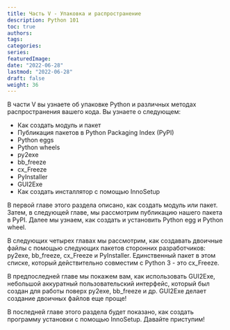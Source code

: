 ```yaml
---
title: Часть V - Упаковка и распространение
description: Python 101
toc: true
authors:
tags:
categories:
series:
featuredImage:
date: "2022-06-28"
lastmod: "2022-06-28"
draft: false
weight: 36
---
```



В части V вы узнаете об упаковке Python и различных методах распространения вашего кода. Вы узнаете о следующем:

-  Как создать модуль и пакет
-  Публикация пакетов в Python Packaging Index (PyPI)
-  Python eggs
-  Python wheels
-  py2exe
-  bb_freeze
-  cx_Freeze
-  PyInstaller
-  GUI2Exe
-  Как создать инсталлятор с помощью InnoSetup

В первой главе этого раздела описано, как создать модуль или пакет. Затем, в следующей главе, мы рассмотрим публикацию нашего пакета в PyPI. Далее мы узнаем, как создать и установить Python egg и Python wheel.

В следующих четырех главах мы рассмотрим, как создавать двоичные файлы с помощью следующих пакетов сторонних разработчиков: py2exe, bb_freeze, cx_Freeze и PyInstaller. Единственный пакет в этом списке, который действительно совместим с Python 3 - это cx_Freeze. 

В предпоследней главе мы покажем вам, как использовать GUI2Exe, небольшой аккуратный пользовательский интерфейс, который был создан для работы поверх py2exe, bb_freeze и др. GUI2Exe делает создание двоичных файлов еще проще!

В последней главе этого раздела будет показано, как создать программу установки с помощью InnoSetup. Давайте приступим!
